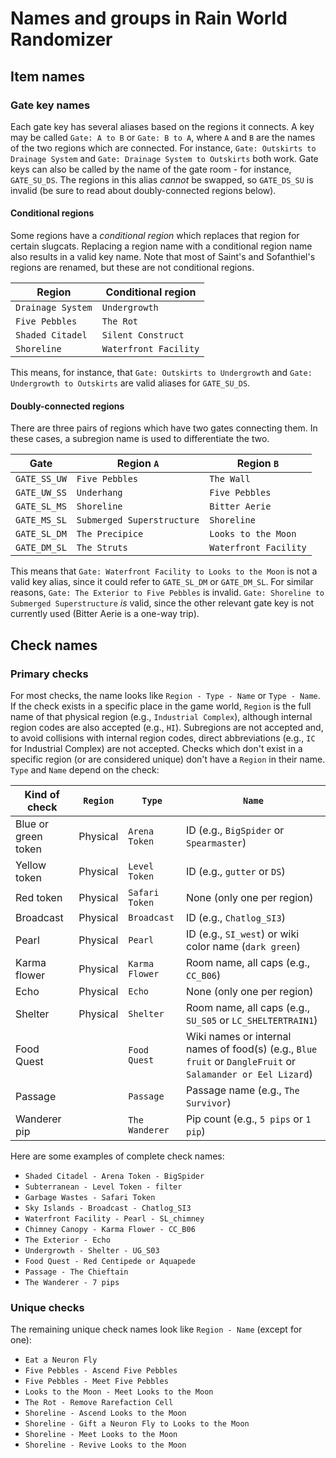 # Names and groups in Rain World Randomizer

## Item names
### Gate key names
Each gate key has several aliases based on the regions it connects.
A key may be called `Gate: A to B` or `Gate: B to A`,
where `A` and `B` are the names of the two regions which are connected.
For instance, `Gate: Outskirts to Drainage System` and `Gate: Drainage System to Outskirts` both work.
Gate keys can also be called by the name of the gate room - for instance, `GATE_SU_DS`.
The regions in this alias *cannot* be swapped, so `GATE_DS_SU` is invalid
(be sure to read about doubly-connected regions below).

#### Conditional regions
Some regions have a *conditional region* which replaces that region for certain slugcats.
Replacing a region name with a conditional region name also results in a valid key name.
Note that most of Saint's and Sofanthiel's regions are renamed, but these are not conditional regions.

| Region            | Conditional region    |
|-------------------|-----------------------|
| `Drainage System` | `Undergrowth`         |
| `Five Pebbles`    | `The Rot`             |
| `Shaded Citadel`  | `Silent Construct`    |
| `Shoreline`       | `Waterfront Facility` |

This means, for instance, that `Gate: Outskirts to Undergrowth` and `Gate: Undergrowth to Outskirts`
are valid aliases for `GATE_SU_DS`.

#### Doubly-connected regions

There are three pairs of regions which have two gates connecting them.
In these cases, a subregion name is used to differentiate the two.

| Gate         | Region `A`                 | Region `B`            |
|--------------|----------------------------|-----------------------|
| `GATE_SS_UW` | `Five Pebbles`             | `The Wall`            |
| `GATE_UW_SS` | `Underhang`                | `Five Pebbles`        |
| `GATE_SL_MS` | `Shoreline`                | `Bitter Aerie`        |
| `GATE_MS_SL` | `Submerged Superstructure` | `Shoreline`           |
| `GATE_SL_DM` | `The Precipice`            | `Looks to the Moon`   |
| `GATE_DM_SL` | `The Struts`               | `Waterfront Facility` |

This means that `Gate: Waterfront Facility to Looks to the Moon` is not a valid key alias,
since it could refer to `GATE_SL_DM` or `GATE_DM_SL`.
For similar reasons, `Gate: The Exterior to Five Pebbles` is invalid.
`Gate: Shoreline to Submerged Superstructure` *is* valid,
since the other relevant gate key is not currently used (Bitter Aerie is a one-way trip).

## Check names
### Primary checks
For most checks, the name looks like `Region - Type - Name` or `Type - Name`.
If the check exists in a specific place in the game world, `Region` is the full name of that physical region
(e.g., `Industrial Complex`), although internal region codes are also accepted (e.g., `HI`).
Subregions are not accepted and, to avoid collisions with internal region codes,
direct abbreviations (e.g., `IC` for Industrial Complex) are not accepted.
Checks which don't exist in a specific region (or are considered unique) don't have a `Region` in their name.
`Type` and `Name` depend on the check:

| Kind of check       | `Region` | `Type`         | `Name`                                                                                                      |
|---------------------|----------|----------------|-------------------------------------------------------------------------------------------------------------|
| Blue or green token | Physical | `Arena Token`  | ID (e.g., `BigSpider` or `Spearmaster`)                                                                     |
| Yellow token        | Physical | `Level Token`  | ID (e.g., `gutter` or `DS`)                                                                                 |
| Red token           | Physical | `Safari Token` | None (only one per region)                                                                                  |
| Broadcast           | Physical | `Broadcast`    | ID (e.g., `Chatlog_SI3`)                                                                                    |
| Pearl               | Physical | `Pearl`        | ID (e.g., `SI_west`) or wiki color name (`dark green`)                                                      |
| Karma flower        | Physical | `Karma Flower` | Room name, all caps (e.g., `CC_B06`)                                                                        |
| Echo                | Physical | `Echo`         | None (only one per region)                                                                                  |
| Shelter             | Physical | `Shelter`      | Room name, all caps (e.g., `SU_S05` or `LC_SHELTERTRAIN1`)                                                  |
| Food Quest          |          | `Food Quest`   | Wiki names or internal names of food(s) (e.g., `Blue fruit` or `DangleFruit` or `Salamander or Eel Lizard`) |
| Passage             |          | `Passage`      | Passage name (e.g., `The Survivor`)                                                                         |
| Wanderer pip        |          | `The Wanderer` | Pip count (e.g., `5 pips` or `1 pip`)                                                                       |

Here are some examples of complete check names:
- `Shaded Citadel - Arena Token - BigSpider`
- `Subterranean - Level Token - filter`
- `Garbage Wastes - Safari Token`
- `Sky Islands - Broadcast - Chatlog_SI3`
- `Waterfront Facility - Pearl - SL_chimney`
- `Chimney Canopy - Karma Flower - CC_B06`
- `The Exterior - Echo`
- `Undergrowth - Shelter - UG_S03`
- `Food Quest - Red Centipede or Aquapede`
- `Passage - The Chieftain`
- `The Wanderer - 7 pips`

### Unique checks
The remaining unique check names look like `Region - Name` (except for one):
- `Eat a Neuron Fly`
- `Five Pebbles - Ascend Five Pebbles`
- `Five Pebbles - Meet Five Pebbles`
- `Looks to the Moon - Meet Looks to the Moon`
- `The Rot - Remove Rarefaction Cell`
- `Shoreline - Ascend Looks to the Moon`
- `Shoreline - Gift a Neuron Fly to Looks to the Moon`
- `Shoreline - Meet Looks to the Moon`
- `Shoreline - Revive Looks to the Moon`
